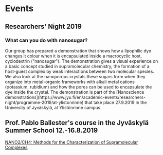 # Events

## Researchers' Night 2019

### What can you do with nanosugar?
<Portrait src="Nanosugar-small.JPG" alt="Nanosugar demonstration"/>
 Our group has prepared a demonstration that shows how a lipophilic dye changes it colour when it is encapsulated inside a macrocyclic host, cyclodextrin ("nanosugar"). The demonstration gives a visual experience on a basic concept studied in supramolecular chemistry, the formation of a host-guest complex by weak interactions between two molecular species. We also look at the nanoporous crystals these sugars form when they organize into metal-organic frameworks with alkali metal cations (potassium, rubidium) and how the pores can be used to encapsulate the dye inside the crystal. 
 The demonstration is part of the [Nanoscience demonstrations](https://www.jyu.fi/en/academic-events/researchers-night/programme-2019/at-ylistonrinne) that take place 27.9.2019 in the University of Jyväskylä, at Ylistönrinne campus.

## Prof. Pablo Ballester's course in the Jyväskylä Summer School 12.-16.8.2019

[NANO2/CH4: Methods for the Characterization of Supramolecular Complexes](/events/jss2019/)